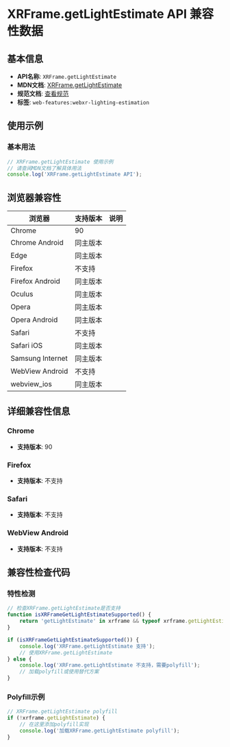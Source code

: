 # XRFrame.getLightEstimate API 兼容性数据

## 基本信息

- **API名称**: `XRFrame.getLightEstimate`
- **MDN文档**: [XRFrame.getLightEstimate](https://developer.mozilla.org/docs/Web/API/XRFrame/getLightEstimate)
- **规范文档**: [查看规范](https://immersive-web.github.io/lighting-estimation/#dom-xrframe-getlightestimate)
- **标签**: `web-features:webxr-lighting-estimation`

## 使用示例

### 基本用法

```javascript
// XRFrame.getLightEstimate 使用示例
// 请查阅MDN文档了解具体用法
console.log('XRFrame.getLightEstimate API');
```

## 浏览器兼容性

| 浏览器 | 支持版本 | 说明 |
|--------|----------|------|
| Chrome | 90 |  |
| Chrome Android | 同主版本 |  |
| Edge | 同主版本 |  |
| Firefox | 不支持 |  |
| Firefox Android | 同主版本 |  |
| Oculus | 同主版本 |  |
| Opera | 同主版本 |  |
| Opera Android | 同主版本 |  |
| Safari | 不支持 |  |
| Safari iOS | 同主版本 |  |
| Samsung Internet | 同主版本 |  |
| WebView Android | 不支持 |  |
| webview_ios | 同主版本 |  |

## 详细兼容性信息

### Chrome

- **支持版本**: 90

### Firefox

- **支持版本**: 不支持

### Safari

- **支持版本**: 不支持

### WebView Android

- **支持版本**: 不支持

## 兼容性检查代码

### 特性检测

```javascript
// 检查XRFrame.getLightEstimate是否支持
function isXRFrameGetLightEstimateSupported() {
    return 'getLightEstimate' in xrframe && typeof xrframe.getLightEstimate === 'function';
}

if (isXRFrameGetLightEstimateSupported()) {
    console.log('XRFrame.getLightEstimate 支持');
    // 使用XRFrame.getLightEstimate
} else {
    console.log('XRFrame.getLightEstimate 不支持，需要polyfill');
    // 加载polyfill或使用替代方案
}
```

### Polyfill示例

```javascript
// XRFrame.getLightEstimate polyfill
if (!xrframe.getLightEstimate) {
    // 在这里添加polyfill实现
    console.log('加载XRFrame.getLightEstimate polyfill');
}
```

